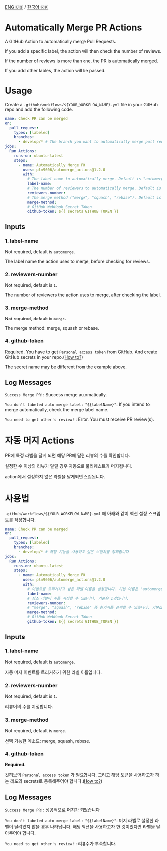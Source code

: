 [ENG 🇺🇸](#Automatically-Merge-PR-Actions) / [한국어 🇰🇷](#자동-머지-Actions)

# Automatically Merge PR Actions

A GitHub Action to automatically merge Pull Requests.

If you add a specific label, the action will then check the number of reviews.

If the number of reviews is more than one, the PR is automatically merged.

If you add other lables, the action will be passed.

<!-- Screenshot -->

# Usage

Create a `.github/workflows/${YOUR_WORKFLOW_NAME}.yml` file in your GitHub repo and add the following code.

```yml
name: Check PR can be merged
on:
  pull_request:
    types: [labeled]
    branches:
      - develop/* # The branch you want to automatically merge pull request
jobs:
  Run Actions:
    runs-on: ubuntu-latest
    steps:
      - name: Automatically Merge PR
        uses: plm9606/automerge_actions@1.2.0
        with:
          # The label name to automatically merge. Default is "automerge".
          label-name:
          # The number of reviewers to automatically merge. Default is 1.
          reviewers-number:
          # The merge method ("merge", "squash", "rebase"). Default is "merge"
          merge-method:
          # GitHub WebHook Secret Token
          github-token: ${{ secrets.GITHUB_TOKEN }}
```

## Inputs

### 1. label-name

Not required, default is `automerge`.

The label name the action uses to merge, before checking for reviews.

### 2. reviewers-number

Not required, default is `1`.

The number of reviewers the action uses to merge, after checking the label.

### 3. merge-method

Not required, default is `merge`.

The merge method: merge, squash or rebase.

### 4. github-token

Required.
You have to get `Personal access token` from GitHub. And create GitHub secrets in your repo.([How to?](https://help.github.com/en/actions/automating-your-workflow-with-github-actions/creating-and-using-encrypted-secrets))

The secret name may be different from the example above.

## Log Messages

`Success Merge PR!`: Success merge automatically.

`You don't labeled auto merge label::"${labelName}"`: If you intend to merge automatically, check the merge label name.

`You need to get other's review!` : Error. You must receive PR review(s).

# 자동 머지 Actions

PR에 특정 라벨을 달게 되면 해당 PR에 달린 리뷰의 수를 확인합니다.

설정한 수 이상의 리뷰가 달릴 경우 자동으로 풀리퀘스트가 머지됩니다.

action에서 설정하지 않은 라벨을 달게되면 스킵됩니다.

<!-- Screenshot -->

# 사용법

`.github/workflows/${YOUR_WORKFLOW_NAME}.yml` 에 아래와 같이 액션 설정 스크립트를 작성합니다.

```yml
name: Check PR can be merged
on:
  pull_request:
    types: [labeled]
    branches:
      - develop/* # 해당 기능을 사용하고 싶은 브랜치를 정의합니다
jobs:
  Run Actions:
    runs-on: ubuntu-latest
    steps:
      - name: Automatically Merge PR
        uses: plm9606/automerge_actions@1.2.0
        with:
          # 이벤트를 트리거하고 싶은 라벨 이름을 설정합니다. 기본 이름은 "automerge" 입니다.
          label-name:
          # 최소 리뷰어 수를 지정할 수 있습니다. 기본은 1명입니다.
          reviewers-number:
          # "merge", "squash", "rebase" 중 한가지를 선택할 수 있습니다. 기본값은 "merge" 입니다
          merge-method:
          # GitHub WebHook Secret Token
          github-token: ${{ secrets.GITHUB_TOKEN }}
```

## Inputs

### 1. label-name

Not required, default is `automerge`.

자동 머지 이벤트를 트리거하기 위한 라벨 이름입니다.

### 2. reviewers-number

Not required, default is `1`.

리뷰어의 수를 지정합니다.

### 3. merge-method

Not required, default is `merge`.

선택 가능한 메소드: merge, squash, rebase.

### 4. github-token

**Required.**

깃허브의 `Personal access token` 가 필요합니다. 그리고 해당 토큰을 사용하고자 하는 레포의 secrets로 등록해주어야 합니다.([How to?](https://help.github.com/en/actions/automating-your-workflow-with-github-actions/creating-and-using-encrypted-secrets))

## Log Messages

`Success Merge PR!`: 성공적으로 머지가 되었습니다

`You don't labeled auto merge label::"${labelName}"`: 머지 라벨로 설정한 라벨이 달려있지 않을 경우 나타납니다. 해당 액션을 사용하고자 한 것이었다면 라벨을 달아주어야 합니다.

`You need to get other's review!` : 리뷰수가 부족합니다.
